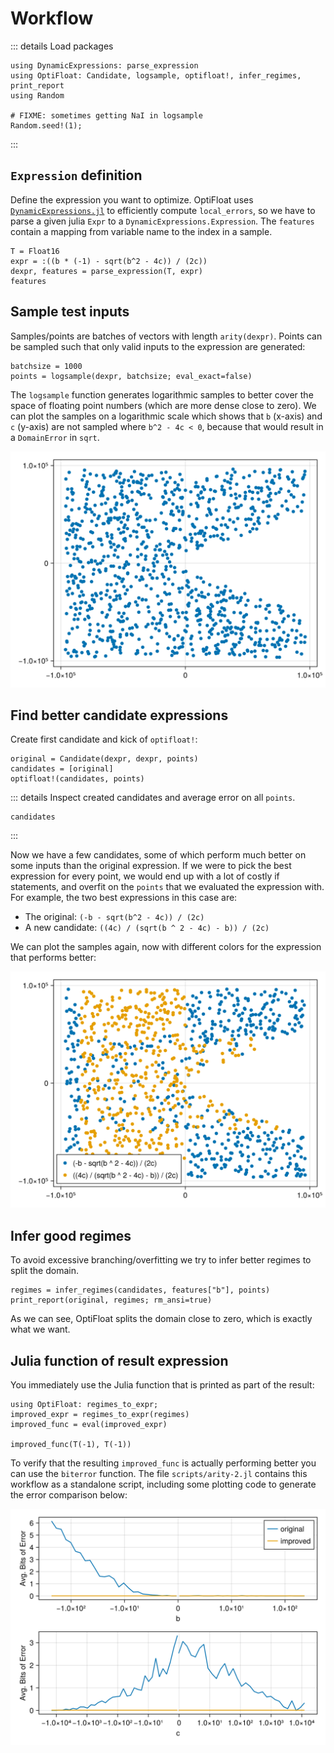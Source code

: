 # Workflow

::: details Load packages
```@example report
using DynamicExpressions: parse_expression
using OptiFloat: Candidate, logsample, optifloat!, infer_regimes, print_report
using Random

# FIXME: sometimes getting NaI in logsample
Random.seed!(1);
```
:::

## `Expression` definition

Define the expression you want to optimize. OptiFloat uses
[`DynamicExpressions.jl`](https://github.com/SymbolicML/DynamicExpressions.jl)
to efficiently compute `local_errors`, so we have to parse a given julia `Expr`
to a `DynamicExpressions.Expression`.  The `features` contain a mapping from
variable name to the index in a sample.
```@example report
T = Float16
expr = :((b * (-1) - sqrt(b^2 - 4c)) / (2c))
dexpr, features = parse_expression(T, expr)
features
```


## Sample test inputs

Samples/points are batches of vectors with length `arity(dexpr)`.
Points can be sampled such that only valid inputs to the expression are generated:
```@example report
batchsize = 1000
points = logsample(dexpr, batchsize; eval_exact=false)
```

The `logsample` function generates logarithmic samples to better cover the space
of floating point numbers (which are more dense close to zero). We can plot the
samples on a logarithmic scale which shows that `b` (x-axis) and `c` (y-axis) are not
sampled where `b^2 - 4c < 0`, because that would result in a `DomainError` in
`sqrt`.

![](samples.png)


## Find better candidate expressions

Create first candidate and kick of `optifloat!`:
```@example report
original = Candidate(dexpr, dexpr, points)
candidates = [original]
optifloat!(candidates, points)
```

::: details Inspect created candidates and average error on all `points`.
```@repl report
candidates
```
:::

Now we have a few candidates, some of which perform much better on some inputs
than the original expression. If we were to pick the best expression for every
point, we would end up with a lot of costly if statements, and overfit on the
`points` that we evaluated the expression with.  For example, the two best
expressions in this case are:
- The original: `(-b - sqrt(b^2 - 4c)) / (2c)`
- A new candidate: `((4c) / (sqrt(b ^ 2 - 4c) - b)) / (2c)`

We can plot the samples again, now with different colors for the expression that performs better:

![](samples-compare.png)


## Infer good regimes

To avoid excessive branching/overfitting we try to infer better regimes to split the domain.
```@example report
regimes = infer_regimes(candidates, features["b"], points)
print_report(original, regimes; rm_ansi=true)
```

As we can see, OptiFloat splits the domain close to zero, which is exactly what we want.


## Julia function of result expression

You immediately use the Julia function that is printed as part of the result:

```@repl report
using OptiFloat: regimes_to_expr;
improved_expr = regimes_to_expr(regimes)
improved_func = eval(improved_expr)

improved_func(T(-1), T(-1))
```

To verify that the resulting `improved_func` is actually performing better you can use the `biterror`
function. The file `scripts/arity-2.jl` contains this workflow as a standalone script, including some
plotting code to generate the error comparison below:

![](bits-of-error.png)
